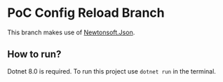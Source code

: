 # PoC Config Reload Branch
This branch makes use of [Newtonsoft.Json](https://www.nuget.org/packages/newtonsoft.json/).

## How to run?
Dotnet 8.0 is required.
To run this project use `dotnet run` in the terminal.